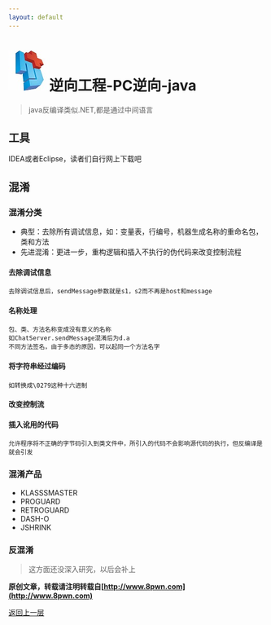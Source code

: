 ```yaml
---
layout: default
---
```

# ![](../img/hj.jpg)逆向工程-PC逆向-java
>java反编译类似.NET,都是通过中间语言

## 工具
IDEA或者Eclipse，读者们自行网上下载吧
## 混淆
### 混淆分类
  - 典型：去除所有调试信息，如：变量表，行编号，机器生成名称的重命名包，类和方法
  - 先进混淆：更进一步，重构逻辑和插入不执行的伪代码来改变控制流程

#### 去除调试信息
```
去除调试信息后，sendMessage参数就是s1，s2而不再是host和message
```
#### 名称处理
```
包、类、方法名称变成没有意义的名称
如ChatServer.sendMessage混淆后为d.a
不同方法签名，由于多态的原因，可以起同一个方法名字
```
#### 将字符串经过编码
```
如转换成\0279这种十六进制
```
#### 改变控制流
#### 插入讹用的代码
```
允许程序将不正确的字节码引入到类文件中，所引入的代码不会影响源代码的执行，但反编译是就会引发
```
### 混淆产品
  - KLASSSMASTER
  - PROGUARD
  - RETROGUARD
  - DASH-O
  - JSHRINK
### 反混淆
>这方面还没深入研究，以后会补上




__原创文章，转载请注明转载自[http://www.8pwn.com](http://www.8pwn.com)__

[返回上一层](./reverse)
